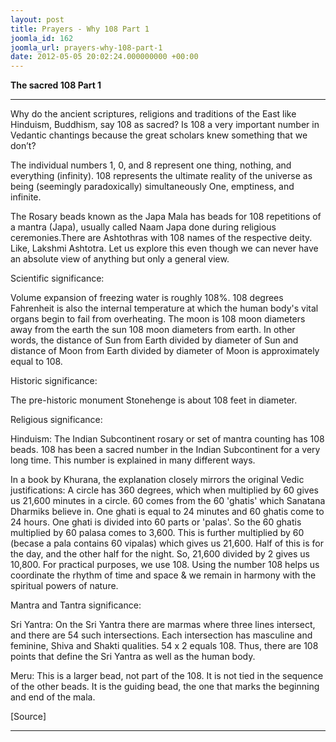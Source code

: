 ```yaml
---
layout: post
title: Prayers - Why 108 Part 1
joomla_id: 162
joomla_url: prayers-why-108-part-1
date: 2012-05-05 20:02:24.000000000 +00:00
---
```

  


**The sacred 108 Part 1**

* * *  





Why do the ancient scriptures, religions and traditions of the East like Hinduism, Buddhism, say 108 as sacred? Is 108 a very important number in Vedantic chantings because the great scholars knew something that we don’t?

The individual numbers 1, 0, and 8 represent one thing, nothing, and everything (infinity). 108 represents the ultimate reality of the universe as being (seemingly paradoxically) simultaneously One, emptiness, and infinite.

The Rosary beads known as the Japa Mala has beads for 108 repetitions of a mantra (Japa), usually called Naam Japa done during religious ceremonies.There are Ashtothras with 108 names of the respective deity. Like, Lakshmi Ashtotra. Let us explore this even though we can never have an absolute view of anything but only a general view.

Scientific significance:

Volume expansion of freezing water is roughly 108%. 108 degrees Fahrenheit is also the internal temperature at which the human body's vital organs begin to fail from overheating. The moon is 108 moon diameters away from the earth the sun 108 moon diameters from earth. In other words, the distance of Sun from Earth divided by diameter of Sun and distance of Moon from Earth divided by diameter of Moon is approximately equal to 108.

Historic significance:

The pre-historic monument Stonehenge is about 108 feet in diameter.

Religious significance:

Hinduism: The Indian Subcontinent rosary or set of mantra counting has 108 beads. 108 has been a sacred number in the Indian Subcontinent for a very long time. This number is explained in many different ways.

In a book by Khurana, the explanation closely mirrors the original Vedic justifications: A circle has 360 degrees, which when multiplied by 60 gives us 21,600 minutes in a circle. 60 comes from the 60 'ghatis' which Sanatana Dharmiks believe in. One ghati is equal to 24 minutes and 60 ghatis come to 24 hours. One ghati is divided into 60 parts or 'palas'. So the 60 ghatis multiplied by 60 palasa comes to 3,600. This is further multiplied by 60 (becase a pala contains 60 vipalas) which gives us 21,600. Half of this is for the day, and the other half for the night. So, 21,600 divided by 2 gives us 10,800. For practical purposes, we use 108. Using the number 108 helps us coordinate the rhythm of time and space & we remain in harmony with the spiritual powers of nature.

Mantra and Tantra significance:

Sri Yantra: On the Sri Yantra there are marmas where three lines intersect, and there are 54 such intersections. Each intersection has masculine and feminine, Shiva and Shakti qualities. 54 x 2 equals 108. Thus, there are 108 points that define the Sri Yantra as well as the human body.

Meru: This is a larger bead, not part of the 108. It is not tied in the sequence of the other beads. It is the guiding bead, the one that marks the beginning and end of the mala.



[Source]

* * *





  
